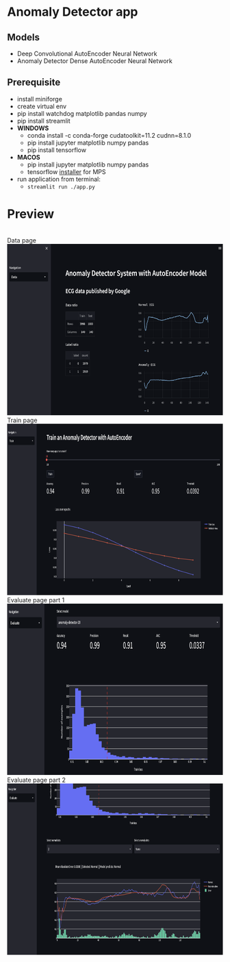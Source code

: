 # Anomaly Detector app

## Models
- Deep Convolutional AutoEncoder Neural Network
- Anomaly Detector Dense AutoEncoder Neural Network

## Prerequisite
- install miniforge
- create virtual env
- pip install watchdog matplotlib pandas numpy
- pip install streamlit
- **WINDOWS**
  - conda install -c conda-forge cudatoolkit=11.2 cudnn=8.1.0
  - pip install jupyter matplotlib numpy pandas
  - pip install tensorflow
- **MACOS**
  - pip install jupyter matplotlib numpy pandas
  - tensorflow [installer](https://developer.apple.com/metal/tensorflow-plugin/) for MPS
- run application from terminal:
  - ```streamlit run ./app.py```

# Preview
<br/>
Data page
<br/>
<img src="images/0.png" width="600" height="400">

<br/>
Train page
<br/>
<img src="images/11.png" width="600" height="400">

<br/>
Evaluate page part 1
<br/>
<img src="images/metric.png" width="600" height="400">

<br/>
Evaluate page part 2
<br/>
<img src="images/evaluate.png" width="600" height="400">